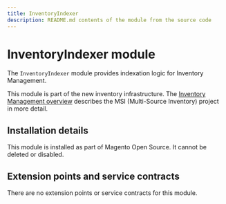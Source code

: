 ```yaml
---
title: InventoryIndexer
description: README.md contents of the module from the source code
---
```


# InventoryIndexer module

The `InventoryIndexer` module provides indexation logic for Inventory Management.

This module is part of the new inventory infrastructure. The
[Inventory Management overview](https://devdocs.magento.com/guides/v2.4/inventory/index.html)
describes the MSI (Multi-Source Inventory) project in more detail.

## Installation details

This module is installed as part of Magento Open Source. It cannot be deleted or disabled.

## Extension points and service contracts

There are no extension points or service contracts for this module.
